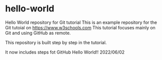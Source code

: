 # hello-world
Hello World repository for Git tutorial
This is an example repository for the Git tutoial on https://www.w3schools.com
This tutorial focuses mainly on Git and using GitHub as remote.

This repository is built step by step in the tutorial.

It now includes steps fot GitHub
Hello World!! 2022/06/02
